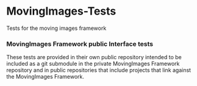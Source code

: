 # MovingImages-Tests
Tests for the moving images framework

### MovingImages Framework public Interface tests

These tests are provided in their own public repository intended to be included as a git submodule in  the private MovingImages Framework repository and in public repositories that include projects that link against the MovingImages Framework.



